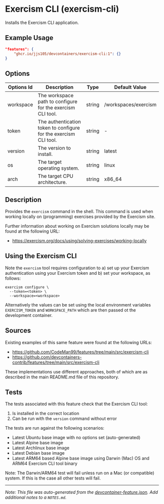 
# Exercism CLI (exercism-cli)

Installs the Exercism CLI application.

## Example Usage

```json
"features": {
    "ghcr.io/jjs105/devcontainers/exercism-cli:1": {}
}
```

## Options

| Options Id | Description | Type | Default Value |
|-----|-----|-----|-----|
| workspace | The workspace path to configure for the exercism CLI tool. | string | /workspaces/exercism |
| token | The authentication token to configure for the exercism CLI tool. | string | - |
| version | The version to install. | string | latest |
| os | The target operating system. | string | linux |
| arch | The target CPU architecture. | string | x86_64 |

## Description

Provides the `exercism` command in the shell. This command is used when working
locally on (programming) exercises provided by the Exercism site.

Further information about working on Exercism solutions locally may be found at
the following URL:
* https://exercism.org/docs/using/solving-exercises/working-locally

## Using the Exercism CLI

Note the `exercism` tool requires configuration to a) set up your Exercism
authentication using your Exercism token and b) set your workspace, as follows:

```shell
exercism configure \
  --token=<token> \
  --workspace=<workspace>
```

Alternatively the values can be set using the local environment variables
`EXERCISM_TOKEN` and `WORKSPACE_PATH` which are then passed ot the development
container.

## Sources

Existing examples of this same feature were found at the following URLs:

* https://github.com/CodeMan99/features/tree/main/src/exercism-cli
* https://github.com/devcontainers-contrib/features/tree/main/src/exercism-cli

These implementations use different approaches, both of which are as described
in the main README.md file of this repository.

## Tests

The tests associated with this feature check that the Exercism CLI tool:

1) Is installed in the correct location
1) Can be run with the `version` command without error

The tests are run against the following scenarios:

* Latest Ubuntu base image with no options set (auto-generated)
* Latest Alpine base image
* Latest Archlinux base image
* Latest Debian base image
* Latest ARM64 based Alpine base image using Darwin (Mac) OS and ARM64 Exercism
CLI tool binary 

Note: The Darwin/ARM64 test will fail unless run on a Mac (or compatible)
system. If this is the case all other tests will fail.


---

_Note: This file was auto-generated from the [devcontainer-feature.json](devcontainer-feature.json).  Add additional notes to a `NOTES.md`._

